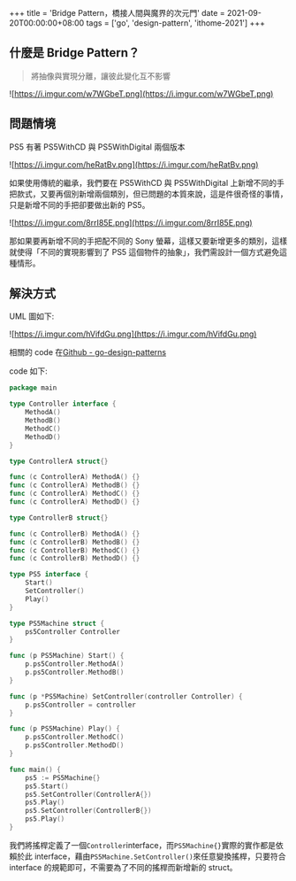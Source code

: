 +++
title = 'Bridge Pattern，橋接人間與魔界的次元門'
date = 2021-09-20T00:00:00+08:00
tags = ['go', 'design-pattern', 'ithome-2021']
+++

## 什麼是 Bridge Pattern？

> 將抽像與實現分離，讓彼此變化互不影響
> 

![https://i.imgur.com/w7WGbeT.png](https://i.imgur.com/w7WGbeT.png)

## 問題情境

PS5 有著 PS5WithCD 與 PS5WithDigital 兩個版本

![https://i.imgur.com/heRatBv.png](https://i.imgur.com/heRatBv.png)

如果使用傳統的繼承，我們要在 PS5WithCD 與 PS5WithDigital 上新增不同的手把款式，又要再個別新增兩個類別，但已問題的本質來說，這是件很奇怪的事情，只是新增不同的手把卻要做出新的
PS5。

![https://i.imgur.com/8rrI85E.png](https://i.imgur.com/8rrI85E.png)

那如果要再新增不同的手把配不同的 Sony 螢幕，這樣又要新增更多的類別，這樣就使得「不同的實現影響到了 PS5 這個物件的抽象」，我們需設計一個方式避免這種情形。

## 解決方式

UML 圖如下:

![https://i.imgur.com/hVifdGu.png](https://i.imgur.com/hVifdGu.png)

相關的 code 在[Github - go-design-patterns](https://github.com/superj80820/go-design-patterns)

code 如下:

```go
package main

type Controller interface {
	MethodA()
	MethodB()
	MethodC()
	MethodD()
}

type ControllerA struct{}

func (c ControllerA) MethodA() {}
func (c ControllerA) MethodB() {}
func (c ControllerA) MethodC() {}
func (c ControllerA) MethodD() {}

type ControllerB struct{}

func (c ControllerB) MethodA() {}
func (c ControllerB) MethodB() {}
func (c ControllerB) MethodC() {}
func (c ControllerB) MethodD() {}

type PS5 interface {
	Start()
	SetController()
	Play()
}

type PS5Machine struct {
	ps5Controller Controller
}

func (p PS5Machine) Start() {
	p.ps5Controller.MethodA()
	p.ps5Controller.MethodB()
}

func (p *PS5Machine) SetController(controller Controller) {
	p.ps5Controller = controller
}

func (p PS5Machine) Play() {
	p.ps5Controller.MethodC()
	p.ps5Controller.MethodD()
}

func main() {
	ps5 := PS5Machine{}
	ps5.Start()
	ps5.SetController(ControllerA{})
	ps5.Play()
	ps5.SetController(ControllerB{})
	ps5.Play()
}
```

我們將搖桿定義了一個`Controller`interface，而`PS5Machine{}`實際的實作都是依賴於此 interface，藉由`PS5Machine.SetController()`來任意變換搖桿，只要符合 interface 的規範即可，不需要為了不同的搖桿而新增新的 struct。